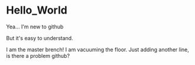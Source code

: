 # Hello_World
Yea... I'm new to github

But it's easy to understand.

I am the master brench!
I am vacuuming the floor.
Just adding another line, is there a problem github?


